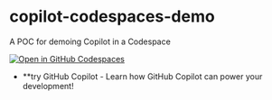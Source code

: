# copilot-codespaces-demo
A POC for demoing Copilot in a Codespace

   [![Open in GitHub Codespaces](https://github.com/codespaces/badge.svg)](https://codespaces.new/github/copilot-codespaces-demo?resume=1)
- **try GitHub Copilot - Learn how GitHub Copilot can power your development!